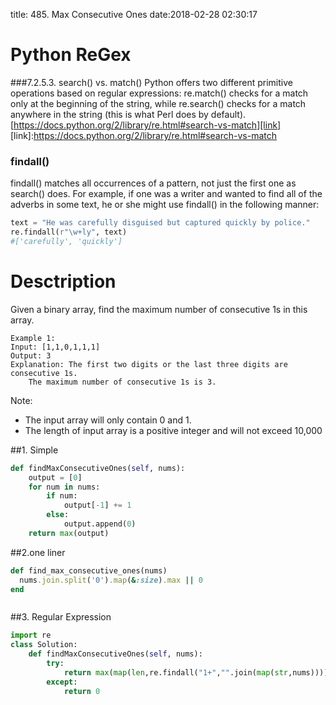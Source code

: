 title: 485. Max Consecutive Ones
date:2018-02-28 02:30:17

# Python ReGex
###7.2.5.3. search() vs. match()
Python offers two different primitive operations based on regular expressions: re.match() checks for a match only at the beginning of the string, while re.search() checks for a match anywhere in the string (this is what Perl does by default).
[https://docs.python.org/2/library/re.html#search-vs-match][link]
[link]:https://docs.python.org/2/library/re.html#search-vs-match
### findall()
findall() matches all occurrences of a pattern, not just the first one as search() does. For example, if one was a writer and wanted to find all of the adverbs in some text, he or she might use findall() in the following manner:
```python
text = "He was carefully disguised but captured quickly by police."
re.findall(r"\w+ly", text)
#['carefully', 'quickly']
```

# Desctription
Given a binary array, find the maximum number of consecutive 1s in this array.
```
Example 1:
Input: [1,1,0,1,1,1]
Output: 3
Explanation: The first two digits or the last three digits are consecutive 1s.
    The maximum number of consecutive 1s is 3.
```
Note:
- The input array will only contain 0 and 1.
- The length of input array is a positive integer and will not exceed 10,000

##1. Simple
```python
def findMaxConsecutiveOnes(self, nums):
    output = [0]
    for num in nums:
        if num:
            output[-1] += 1
        else:
            output.append(0)
    return max(output)
```

##2.one liner
```ruby
def find_max_consecutive_ones(nums)
  nums.join.split('0').map(&:size).max || 0
end
```
```python

```

##3. Regular Expression
```python
import re
class Solution:
    def findMaxConsecutiveOnes(self, nums):
        try:
            return max(map(len,re.findall("1+","".join(map(str,nums)))))
        except:
            return 0
```